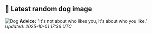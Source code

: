 ## 🐶 Latest random dog image
![Dog](https://images.dog.ceo/breeds/segugio-italian/n02090722_002.jpg)
**Advice:** "It's not about who likes you, it's about who you like."
*Updated: 2025-10-01 17:36 UTC*
